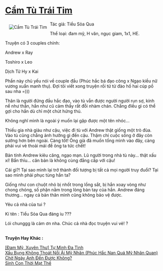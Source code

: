 <a href="https://utruyen.com/cam-tu-trai-tim/21906/" title="Cầm Tù Trái Tim"><h1>Cầm Tù Trái Tim</h1></a><div style="display:table"><img align="right" style="float: left; padding: 10px;" src="https://utruyen.com/images/story/200x260/cam-tu-trai-tim.jpg" alt="Cầm Tù Trái Tim">Tác giả: Tiểu Sỏa Qua<p></p> Thể loại: đam mỹ, H văn, ngục giam, 1x1, HE.<p></p>Truyện có 3 couples chính:<p></p> Andrew x Ray<p></p> Toshiro x Leo<p></p> Dịch Tử Hy x Kai<p></p> Phần này chủ yếu nói về couple đầu (Phúc hắc bá đạo công x Ngạo kiều nữ vương xuẩn manh thụ). Đợi tôi viết xong truyện rồi từ từ đào hố hai cúp pồ sau nha =)))<p></p> Thân là người đứng đầu hắc đạo, vào tù vẫn được người người run sợ, kính nể như thần, hắn như cũ cảm thấy rất đỗi nhàm chán. Chẳng điều gì có thể gợi cho hắn dù chỉ một chút hứng thú.<p></p> Không nghĩ mình là ngoài ý muốn lại gặp được một tên nhóc...<p></p> Thiếu gia nhà giàu như cậu, việc đi tù với Andrew thật giống một trò đùa. Vào tù cũng chẳng ảnh hưởng gì đến cậu. Thậm chí cuộc sống ở đây còn sướng hơn bên ngoài. Càng tốt! Ông già đã muốn tống mình vào đây, càng phải vui vẻ thoải mái để ông ta tức chết!<p></p> Bản tính Andrew kiêu căng, ngạo mạn. Lũ người trong nhà tù này... thật xấu xí! Bẩn thỉu... căn bản là không cùng đẳng cấp với cậu!<p></p> Cái gì?! Tại sao mình lại trở thành đối tượng bị tất cả mọi người truy đuổi? Tại sao mình phải phục tùng hắn ta?<p></p> Giống như con chuột nhỏ bị nhốt trong lồng sắt, bị hắn xoay vòng như chong chóng, số phận nằm trong lòng bàn tay của hắn. Andrew đáng thương... ngay cả bản thân mình cũng không bảo vệ được.<p></p> Yêu cả nhà của tui ?<p></p> Kí tên : Tiểu Sỏa Qua đáng iu ???<p></p> Lói chunggg là cảm ơn nha. Chúc cả nhà đọc truyện vui vẻ! ?</div><p><br><b>Truyện Hay Khác :</b></p><a href="https://utruyen.com/dam-my-xuyen-thu-tu-minh-da-tinh/21835/" alt="[Đam Mỹ, Xuyên Thư] Tự Mình Đa Tình">[Đam Mỹ, Xuyên Thư] Tự Mình Đa Tình</a><br/><a href="https://github.com/quanluxury/ngontinh_sac/tree/master/truyenhay/24659/" alt="Xấu Bụng Không Thoát Nổi Ải Mỹ Nhân (Phúc Hắc Nan Quá Mỹ Nhân Quan)">Xấu Bụng Không Thoát Nổi Ải Mỹ Nhân (Phúc Hắc Nan Quá Mỹ Nhân Quan)</a><br/><a href="https://www.wattpad.com/story/210707473-ch%E1%BB%9D-ng%C3%A0y-anh-%C4%91%E1%BA%BFn-%C4%91%C6%B0%E1%BB%A3c-kh%C3%B4ng" alt="Chờ Ngày Anh Đến Được Không?">Chờ Ngày Anh Đến Được Không?</a><br/><a href="https://github.com/quanluxury/truyenhot/tree/master/truyenhay/16893/" alt="Sinh Con Thời Mạt Thế">Sinh Con Thời Mạt Thế</a><br/>